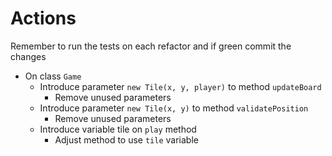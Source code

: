 # Actions

Remember to run the tests on each refactor and if green commit the changes

- On class `Game`
  - Introduce parameter `new Tile(x, y, player)` to method `updateBoard`
    - Remove unused parameters
  - Introduce parameter `new Tile(x, y)` to method `validatePosition`
    - Remove unused parameters
  - Introduce variable tile on `play` method
    - Adjust method to use `tile` variable
